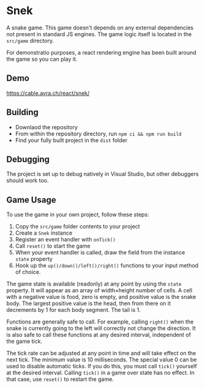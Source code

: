 ﻿# Snek

A snake game. This game doesn't depends on any external dependencies not present in standard JS engines.
The game logic itself is located in the `src/game` directory.

For demonstratio purposes, a react rendering engine has been built around the game so you can play it.

## Demo

https://cable.ayra.ch/react/snek/

## Building

- Downlaod the repository
- From within the repository directory, run `npm ci && npm run build`
- Find your fully built project in the `dist` folder

## Debugging

The project is set up to debug natively in Visual Studio, but other debuggers should work too.

## Game Usage

To use the game in your own project, follow these steps:

1. Copy the `src/game` folder contents to your project
2. Create a `Snek` instance
3. Register an event handler with `onTick()`
4. Call `reset()` to start the game
5. When your event handler is called, draw the field from the instance `state` property
6. Hook up the `up()/down()/left()/right()` functions to your input method of choice.

The game state is available (readonly) at any point by using the `state` property.
It will appear as an array of width&times;height number of cells.
A cell with a negative value is food, zero is empty, and positive value is the snake body.
The largest positive value is the head, then from there on it decrements by 1 for each body segment.
The tail is 1.

Functions are generally safe to call. For example,
calling `right()` when the snake is currently going to the left will correctly not change the direction.
It is also safe to call these functions at any desired interval, independent of the game tick.

The tick rate can be adjusted at any point in time and will take effect on the next tick.
The minimum value is 10 milliseconds. The special value 0 can be used to disable automatic ticks.
If you do this, you must call `tick()` yourself at the desired interval.
Calling `tick()` in a game over state has no effect. In that case, use `reset()` to restart the game.
